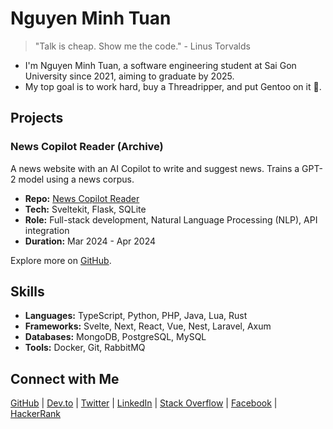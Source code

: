 # Nguyen Minh Tuan

> "Talk is cheap. Show me the code." - Linus Torvalds

- I'm Nguyen Minh Tuan, a software engineering student at Sai Gon University since 2021, aiming to graduate by 2025.
- My top goal is to work hard, buy a Threadripper, and put Gentoo on it 💯.

## Projects

### News Copilot Reader (Archive)
A news website with an AI Copilot to write and suggest news. Trains a GPT-2 model using a news corpus.
- **Repo:** [News Copilot Reader](https://github.com/tnowad/news-copilot-reader)
- **Tech:** Sveltekit, Flask, SQLite
- **Role:** Full-stack development, Natural Language Processing (NLP), API integration
- **Duration:** Mar 2024 - Apr 2024

Explore more on [GitHub](https://github.com/tnowad?tab=repositories).

## Skills

- **Languages:** TypeScript, Python, PHP, Java, Lua, Rust
- **Frameworks:** Svelte, Next, React, Vue, Nest, Laravel, Axum
- **Databases:** MongoDB, PostgreSQL, MySQL
- **Tools:** Docker, Git, RabbitMQ

## Connect with Me

[GitHub](https://github.com/tnowad) | [Dev.to](https://dev.to/tnowad) | [Twitter](https://twitter.com/tnowad_t) | [LinkedIn](https://linkedin.com/in/tnowad) | [Stack Overflow](https://stackoverflow.com/users/20390656) | [Facebook](https://fb.com/tnowad) | [HackerRank](https://www.hackerrank.com/tnowad)
